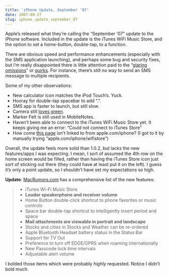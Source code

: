 ```yaml
---
title: 'iPhone Update, September ’07'
date: 2007-09-27
slug: iphone_update_september_07
---
```

<p>Apple&#8217;s released what they&#8217;re calling the &#8220;September &#8216;07&#8221; update to the iPhone software. Included in the update is the iTunes WiFi Music Store, and the option to set a home-button, double-tap, to a function.</p>

<p>There are obvious speed and performance enhancements (especially with the SMS application launching), and perhaps some bug and security fixes, but I&#8217;m really disappointed there is little attention paid to the &#8220;<a href="http://www.subtraction.com/archives/2007/0718_glaring_omis.php">glaring omissions</a>&#8221; or <a href="http://seansperte.com/entry/iphone_software_quirks">quirks</a>. For instance, there&#8217;s still no way to send an SMS message to multiple recipients.</p>

<p>Some of my other observations:</p>

<ul>
<li>New calculator icon matches the iPod Touch&#8217;s. Yuck.</li>
<li>Hooray for double-tap spacebar to add &#8220;.&#8221;.</li>
<li>SMS app is faster to launch, but still slow.</li>
<li>Camera still <a href="http://www.iphoneatlas.com/2007/07/19/the-iphone-camera-problem-green-photos-how-to-fix-more-pictures/">loves green</a>.</li>
<li>Marker Felt is still used in MobileNotes.</li>
<li>Haven&#8217;t been able to connect to the iTunes WiFi Music Store yet. It keeps giving me an error: &#8220;Could not connect to iTunes Store&#8221;</li>
<li>How come <a href="http://www.apple.com/iphone/features/">this page</a> isn&#8217;t linked to from apple.com/iphone? (I got to it by manually trying &#8220;apple.com/iphone/wifistore&#8221;)</li>
</ul>

<p>Overall, the update feels more solid than 1.0.2, but lacks the new features/apps I was expecting. I mean, I sort of assumed the 4th row on the home screen would be filled, rather than having the iTunes Store icon just sort of sticking out there (they could have at least put it on the left). I guess it&#8217;s only a point update, so I shouldn&#8217;t have set my expectations so high.</p>

<p><strong>Update</strong>: <a href="http://www.macrumors.com/2007/09/27/apple-releases-iphone-1-1-1-update/">MacRumors.com</a> has a comprehensive list of the new features:</p>

<blockquote>
  <ul>
  <li>iTunes Wi-Fi Music Store</li>
  <li><strong>Louder speakerphone and receiver volume</strong></li>
  <li>Home Button double-click shortcut to phone favorites or music controls</li>
  <li>Space bar double-tap shortcut to intelligently insert period and space</li>
  <li><strong>Mail attachments are viewable in portrait and landscape</strong></li>
  <li>Stocks and cities in Stocks and Weather can be re-ordered</li>
  <li>Apple Bluetooth Headset battery status in the Status Bar</li>
  <li>Support for TV Out</li>
  <li>Preference to turn off EDGE/GPRS when roaming internationally</li>
  <li>New Passcode lock time intervals</li>
  <li>Adjustable alert volume</li>
  </ul>
</blockquote>

<p>I bolded those items which were probably <em>highly</em> requested. Notice I didn&#8217;t bold much.</p>